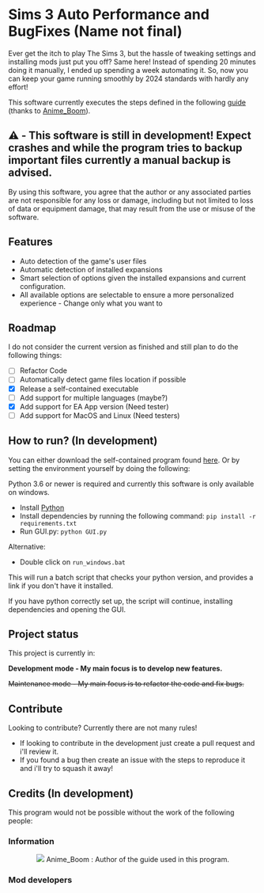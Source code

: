 # Sims 3 Auto Performance and BugFixes (Name not final)

Ever get the itch to play The Sims 3, but the hassle of tweaking settings and installing mods just put you off? Same here! Instead of spending 20 minutes doing it manually, I ended up spending a week automating it. So, now you can keep your game running smoothly by 2024 standards with hardly any effort!

This software currently executes the steps defined in the following [guide](https://steamcommunity.com/sharedfiles/filedetails/?id=1131162350) (thanks to [Anime_Boom](https://steamcommunity.com/profiles/76561198115872149)).

## ⚠️ - This software is still in development! Expect crashes and while the program tries to backup important files currently a manual backup is advised. 
By using this software, you agree that the author or any associated parties are not responsible for any loss or damage, including but not limited to loss of data or equipment damage, that may result from the use or misuse of the software.

## Features
* Auto detection of the game's user files
* Automatic detection of installed expansions
* Smart selection of options given the installed expansions and current configuration.
* All available options are selectable to ensure a more personalized experience - Change only what you want to

## Roadmap
I do not consider the current version as finished and still plan to do the following things:
- [ ] Refactor Code
- [ ] Automatically detect game files location if possible
- [x] Release a self-contained executable
- [ ] Add support for multiple languages (maybe?)
- [x] Add support for EA App version (Need tester)
- [ ] Add support for MacOS and Linux (Need testers)

## How to run? (In development)
You can either download the self-contained program found [here](https://github.com/antoniomsantos99/Sims-3-Auto-Performance-and-BugFixes/releases). Or by setting the environment yourself by doing the following:

Python 3.6 or newer is required and currently this software is only available on windows.

* Install [Python](https://www.python.org/ftp/python/3.13.0/python-3.13.0-amd64.exe)
* Install dependencies by running the following command: `pip install -r requirements.txt`
* Run GUI.py: `python GUI.py`

Alternative:
* Double click on `run_windows.bat`

This will run a batch script that checks your python version, and provides a link if you don't have it installed. 

If you have python correctly set up, the script will continue, installing dependencies and opening the GUI.

## Project status
This project is currently in:

**Development mode - My main focus is to develop new features.**

~~Maintenance mode - My main focus is to refactor the code and fix bugs.~~


## Contribute
Looking to contribute? Currently there are not many rules!

* If looking to contribute in the development just create a pull request and i'll review it.
* If you found a bug then create an issue with the steps to reproduce it and i'll try to squash it away!

## Credits (In development)
This program would not be possible without the work of the following people:
### Information

<div align="center">
<img src="https://images.weserv.nl/?url=https://avatars.fastly.steamstatic.com/1834c2e80adbf31db81bda76d958c1d7438d8f40_full.jpg?v=4&h=100&w=100&fit=cover&mask=circle&maxage=7d"/>
Anime_Boom : Author of the guide used in this program.
</div>

### Mod developers
